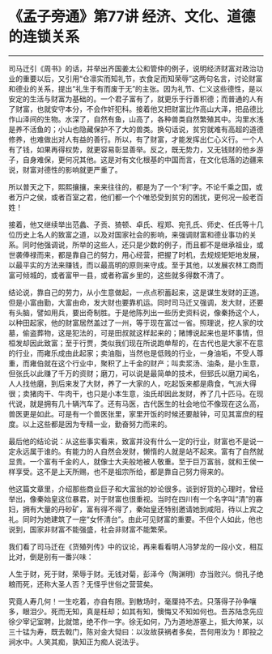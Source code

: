 # 《孟子旁通》第77讲 经济、文化、道德的连锁关系

------

司马迁引《周书》的话，并举出齐国姜太公和管仲的例子，说明经济财富对政治功业的重要以后，又引用“仓凛实而知礼节，衣食足而知荣辱”这两句名言，讨论财富和德业的关系，提出“礼生于有而废于无”的主张。因为礼节、仁义这些德性，是以安定的生活与财富为基础的。一个君子富有了，就更乐于行善积德；而普通的人有了财富，也就安守本分，不会作奸犯科。接着他又把财富比作高山大泽，把品德比作山泽间的生物。水深了，自然有鱼，山高了，各种兽类自然繁殖其中。沟里水浅是养不活鱼的；小山也隐藏保护不了大的兽类。换句话说，贫穷就难有高超的道德修养，也难做出对人有益的善行。所以，有了财富，才能发挥出仁心义行。一个人有了钱，如果再得权势，就更容易彰显善举。反之，既无势力，又无钱财的他乡游子，自身难保，更何况其他。这是对有文化根基的中国而言，在文化低落的边疆来说，财富对德性的影响就更严重了。

所以普天之下，熙熙攘攘，来来往往的，都是为了一个“利”字。不论千乘之国，或者万户之侯，或者百室之君，他们都一个个唯恐受到贫穷的困扰，更何况一般老百姓！

接着，他又继续举出范蠡、子贡、猗顿、卓氏、程郑、宛孔氏、师史、任氏等十几位历史上名人的致富之道，以及对国家社会的影响，来强调财富和德业事功的关系。同时他强调说，所举的这些人，还只是少数的例子，而且都不是继承祖业，或世袭俸禄而来，都是靠自己的努力，用心经营，把握了时机，去规规矩矩地发展，以最平实的方法来赚钱，而以最高明的原则来守成。至于其他，以发展农林工商而富可倾城的，或者富甲一县，或者称富乡里的，这些就多得数不清了。

结论说，靠自己的劳力，从小生意做起，一点点积蓄起来，这是谋生发财的正道。但是小富由勤，大富由命，发大财也要靠机运。同时司马迁又强调，发大财，还要有头脑，譬如用兵，要出奇制胜。于是他陈列出一些历史资料说，像秦扬这个人，以种田起家，他的财富居然盖过了一州，等于现在富过一省。照理说，挖人家的坟墓，偷盗葬物，这是犯法的，可是田叔就这样起来的；赌博说起来也是坏事情，但桓发却因此致富；至于行贾，类似我们现在所说跑单帮的，在古代也是大家不在意的行业，而雍乐成由此起家；卖油脂，当然也是低贱的行业，一身油垢，不受人尊重，而雍伯就在这个行业中，聚积了上千金的财产；叫卖浆汤、油条，是小生意，但张氏以此赚了千万的资财；磨刀，可以说是最简单的技术，但郅氏以磨刀闻名，人人找他磨，到后来发了大财，养了一大家的人，吃起饭来都是鼎食，气派大得很；卖猪肉干、牛肉干，也只是小本生意，浊氏却因此发财，养了几十匹马。在现代说，就是拥有几十辆汽车了。还有马医，古代医生的社会地位不像现在这么高，兽医更是如此。可是有一个兽医张里，家里开饭的时候还要敲钟，可见其富庶的程度。以上这些都是因为专精一业，勤奋努力而来的。

最后他的结论说：从这些事实看来，致富并没有什么一定的行业，财富也不是说一定永远属于谁的。有能力的人自然会发财，懒惰的人就是站不起来。富有了自然就显贵。一个富有千金的人，就像士大夫般地被人敬重。至于巨万富翁，就和王侯一样享受。这不是上天所赐，也不是祖宗所给，都是靠自己努力得来的。

他这篇文章里，介绍那些商业巨子和大富翁的妙论很多。谈到好货的心理时，曾经举出，像秦始皇这位暴君，对于财富也很重视。当时在四川有一个名字叫“清”的寡妇，拥有大量的丹砂矿，富有得不得了，秦始皇还特别邀请她到咸阳，待以上宾之礼。同时为她建筑了一座“女怀清台”。由此可见财富的重要。不但个人如此，他也说到，国家非财富不能强盛，社会非财富不能繁荣。

我们看了司马迁在《货殖列传》中的议论，再来看看明人冯梦龙的一段小文，相互比对，倒是别有一番兴味：

人生于财，死于财，荣辱于财。无钱对菊，彭泽今（陶渊明）亦当败兴。倘孔子绝粮而死，还称大圣人否？无怪乎世俗之营营矣。

究竟人寿几何！一生吃着，亦自有限。到散场时，毫厘持不去。只落得子孙争嚷多，眼泪少。死而无知，真是枉却；如其有知，懊悔又不知如何也。吾苏陆念先应徐少宰记室聘，比就馆，绝不作一字。徐无如何，乃为道地游塞上，抵大帅某，以三十锰为寿，既去戟门，陈对金大恸曰：以汝故获祸者多矣，吾何用汝为！即投之涧水中。人笑其痴，孰知正为痴人说法乎。


